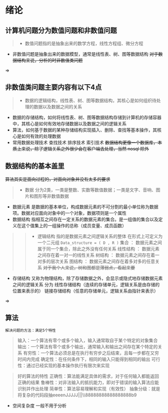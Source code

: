# 绪论
## 计算机问题分为数值问题和非数值问题
> * 数值问题指的是抽象出来的数学方程，线性方程组、微分方程
* 非数值问题是抽象出来的数据模型，通常是线性表、树、图等数据结构
~~对于数据结构来说，分析的时非数值类问题~~

=>
## 非数值类问题主要内容有以下4点
> * 数据的逻辑结构，线性表、树、图等数据结构，其核心是如何组织待处理的数据以及数据之间的关系
* 数据的存储结构，如何将线性表、树、图等数据结构存储到计算机的存储容器中，其核心是如何有效地存储数据以及数据之间的逻辑关系
* 算法，如何基于数据的某种存储结构实现插入、删除、查找等基本操作，其核心是如何有效的处理数据
* 常用数据处理技术 查找技术 排序技术 索引技术
~~数据结构更像一个数据库，本质上来说，除了逻辑关系之外很少会在客户端去处理，当然 nosql 除外~~
## 数据结构的基本盖里
~~算法其实是面向过程的，对面向对象并没有太多的要求~~
> * 数据
分为2类，一类是整数、实数等数值数据；一类是文字、音响、图片和图形等非数值数据
* 数据元素
是数据的基本单位，构成数据元素的不可分割的最小单位称为数据项。数据对应面向对象中的一个对象，数据项则是一个属性
* 数据结构
指相互之间存在一定关系的数据元素的集合。是一组值的集合以及定义在这个值集上的一组操作的总称（成员变量、成员函数）
> >* 逻辑结构
指的是数据元素之间逻辑关系的整体
在形式上可定义为一个二元组
`Data_structure = ( D , R )`
集合 ： 数据元素之间属于同一个集合，除此之外没有任何关系
线性结构 ： 数据元素之间存在着一对一的线性关系
树结构 ： 数据元素之间存在着一对多的层次关系
图结构 ： 数据元素之间存在着多对多的任意关系
~~对于我个人来说，树和图都是薄弱点，看起来要~~
* 存储结构
又称为物理结构，除了存储数据之外，会显示或隐式地存储数据元素之间的逻辑关系
分为 线性存储结构（连续的存储单元，逻辑关系是由存储的位置来表示的） 链接存储结构（任意的存储单元，逻辑关系由指针来表示）

=>
## 算法
    解决问题的方法：满足5个特性
>    输入：一个算法有零个或多个输入，输入通常取自于某个特定的对象集合
    输出：一个算法有零个或多个输出，通常输入和输出之间存在某个特定的关系
    有穷性：一个算法必须总是在执行有穷步之后结束，且每一步都在又穷时间内完成
    确定性：在任何条件下，相同的输入只能得到相同的输出
    可行性：通过已经实现的基本操作执行有限次来实现

>好的算法的特性
    正确性：算法能满足具体的需求，对于任何输入都能返回正确的结果
    鲁棒性：对非法输入的抵抗能力，即对于错误的输入算法应能识别并作出处理
    简单性：算法容易理解和实现（有效性）
    抽象分级：就是将复杂的代码段抽eeeenJJJJJ|||\\\88888888888888888b9

* 空间复杂度
    一般不用于分析